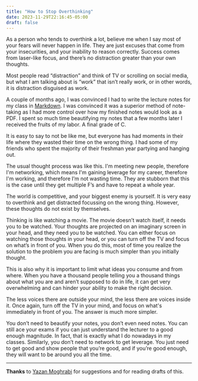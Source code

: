 ```yaml
---
title: "How to Stop Overthinking"
date: 2023-11-29T22:16:45-05:00
draft: false
---
```


As a person who tends to overthink a lot, believe me when I say most of your fears will never happen in life. They are just excuses that come from your insecurities, and your inability to reason correctly. Success comes from laser-like focus, and there’s no distraction greater than your own thoughts. 

Most people read “distraction” and think of TV or scrolling on social media, but what I am talking about is “work” that isn’t really work, or in other words, it is distraction disguised as work. 

A couple of months ago, I was convinced I had to write the lecture notes for my class in [Markdown](https://en.wikipedia.org/wiki/Markdown). I was convinced it was a superior method of note-taking as I had more control over how my finished notes would look as a PDF. I spent so much time beautifying my notes that a few months later I received the fruits of my labor. A final grade of C. 

It is easy to say to not be like me, but everyone has had moments in their life where they wasted their time on the wrong thing. I had some of my friends who spent the majority of their freshman year partying and hanging out. 

The usual thought process was like this. I'm meeting new people, therefore I'm networking, which means I'm gaining leverage for my career, therefore I'm working, and therefore I’m not wasting time. They are stubborn that this is the case until they get multiple F’s and have to repeat a whole year.

The world is competitive, and your biggest enemy is yourself. It is very easy to overthink and get distracted focussing on the wrong thing. However, these thoughts do not exist by themselves. 

Thinking is like watching a movie. The movie doesn’t watch itself, it needs you to be watched. Your thoughts are projected on an imaginary screen in your head, and they need you to be watched. You can either focus on watching those thoughts in your head, or you can turn off the TV and focus on what’s in front of you. When you do this, most of time you realize the solution to the problem you are facing is much simpler than you initially thought.

This is also why it is important to limit what ideas you consume and from where. When you have a thousand people telling you a thousand things about what you are and aren’t supposed to do in life, it can get very overwhelming and can hinder your ability to make the right decision. 

The less voices there are outside your mind, the less there are voices inside it. Once again, turn off the TV in your mind, and focus on what's immediately in front of you. The answer is much more simpler.

You don’t need to beautify your notes, you don’t even need notes. You can still ace your exams if you can just understand the lecturer to a good enough magnitude. In fact, that is exactly what I do nowadays in my classes. Similarly, you don’t need to network to get leverage. You just need to get good and show people that you’re good, and if you’re good enough, they will want to be around you all the time.

---

**Thanks** to [Yazan Moghrabi](https://www.instagram.com/yazan__moghrabi/) for suggestions and for reading drafts of this.